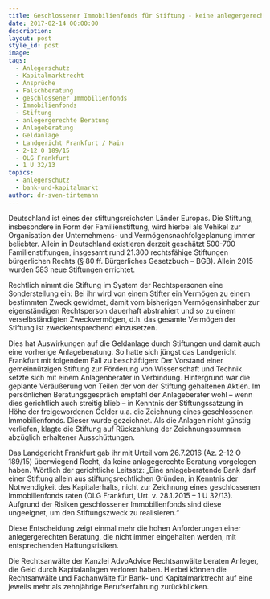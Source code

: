 ```yaml
---
title: Geschlossener Immobilienfonds für Stiftung - keine anlegergerechte Beratung
date: 2017-02-14 00:00:00
description:
layout: post
style_id: post
image:
tags:
  - Anlegerschutz
  - Kapitalmarktrecht
  - Ansprüche
  - Falschberatung
  - geschlossener Immobilienfonds
  - Immobilienfonds
  - Stiftung
  - anlegergerechte Beratung
  - Anlageberatung
  - Geldanlage
  - Landgericht Frankfurt / Main
  - 2-12 O 189/15
  - OLG Frankfurt
  - 1 U 32/13
topics:
  - anlegerschutz
  - bank-und-kapitalmarkt
author: dr-sven-tintemann
---
```



Deutschland ist eines der stiftungsreichsten Länder Europas. Die Stiftung, insbesondere in Form der Familienstiftung, wird hierbei als Vehikel zur Organisation der Unternehmens- und Vermögensnachfolgeplanung immer beliebter. Allein in Deutschland existieren derzeit geschätzt 500-700 Familienstiftungen, insgesamt rund 21.300 rechtsfähige Stiftungen bürgerlichen Rechts (§ 80 ff. Bürgerliches Gesetzbuch – BGB). Allein 2015 wurden 583 neue Stiftungen errichtet.

Rechtlich nimmt die Stiftung im System der Rechtspersonen eine Sonderstellung ein: Bei ihr wird von einem Stifter ein Vermögen zu einem bestimmten Zweck gewidmet, damit vom bisherigen Vermögensinhaber zur eigenständigen Rechtsperson dauerhaft abstrahiert und so zu einem verselbständigten Zweckvermögen, d.h. das gesamte Vermögen der Stiftung ist zweckentsprechend einzusetzen.

Dies hat Auswirkungen auf die Geldanlage durch Stiftungen und damit auch eine vorherige Anlageberatung. So hatte sich jüngst das Landgericht Frankfurt mit folgendem Fall zu beschäftigen: Der Vorstand einer gemeinnützigen Stiftung zur Förderung von Wissenschaft und Technik setzte sich mit einem Anlagenberater in Verbindung. Hintergrund war die geplante Veräußerung von Teilen der von der Stiftung gehaltenen Aktien. Im persönlichen Beratungsgespräch empfahl der Anlageberater wohl – wenn dies gerichtlich auch streitig blieb – in Kenntnis der Stiftungssatzung in Höhe der freigewordenen Gelder u.a. die Zeichnung eines geschlossenen Immobilienfonds. Dieser wurde gezeichnet. Als die Anlagen nicht günstig verliefen, klagte die Stiftung auf Rückzahlung der Zeichnungssummen abzüglich erhaltener Ausschüttungen.

Das Landgericht Frankfurt gab ihr mit Urteil vom 26.7.2016 (Az. 2-12 O 189/15) überwiegend Recht, da keine anlagegerechte Beratung vorgelegen haben. Wörtlich der gerichtliche Leitsatz: „Eine anlageberatende Bank darf einer Stiftung allein aus stiftungsrechtlichen Gründen, in Kenntnis der Notwendigkeit des Kapitalerhalts, nicht zur Zeichnung eines geschlossenen Immobilienfonds raten (OLG Frankfurt, Urt. v. 28.1.2015 – 1 U 32/13). Aufgrund der Risiken geschlossener Immobilienfonds sind diese ungeeignet, um den Stiftungszweck zu realisieren.“

Diese Entscheidung zeigt einmal mehr die hohen Anforderungen einer anlegergerechten Beratung, die nicht immer eingehalten werden, mit entsprechenden Haftungsrisiken.

Die Rechtsanwälte der Kanzlei AdvoAdvice Rechtsanwälte beraten Anleger, die Geld durch Kapitalanlagen verloren haben. Hierbei können die Rechtsanwälte und Fachanwälte für Bank- und Kapitalmarktrecht auf eine jeweils mehr als zehnjährige Berufserfahrung zurückblicken.